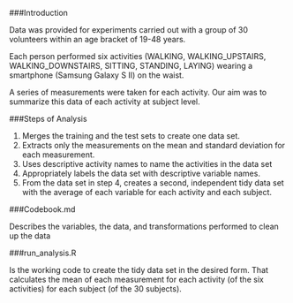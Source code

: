 
###Introduction

Data was provided for experiments carried out with a group of 30 volunteers within an age bracket of 19-48 years. 

Each person performed six activities (WALKING, WALKING_UPSTAIRS, WALKING_DOWNSTAIRS, SITTING, STANDING, LAYING) wearing a smartphone (Samsung Galaxy S II) on the waist. 

A series of measurements were taken for each activity. Our aim was to summarize this data of each activity at subject level.

###Steps of Analysis

1. Merges the training and the test sets to create one data set.
2. Extracts only the measurements on the mean and standard deviation for each measurement.
3. Uses descriptive activity names to name the activities in the data set
4. Appropriately labels the data set with descriptive variable names.
5. From the data set in step 4, creates a second, independent tidy data set with the average of each variable for each activity and each subject.

###Codebook.md

Describes the variables, the data, and transformations performed to clean up the data

###run_analysis.R

Is the working code to create the tidy data set in the desired form. 
That calculates the mean of each measurement for each activity (of the six activities) for each subject (of the 30 subjects). 

